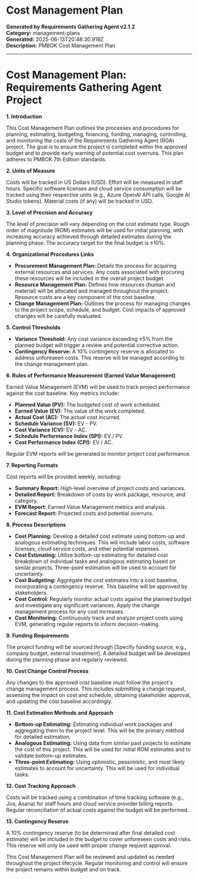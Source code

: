 # Cost Management Plan

**Generated by Requirements Gathering Agent v2.1.2**  
**Category:** management-plans  
**Generated:** 2025-06-13T20:48:30.918Z  
**Description:** PMBOK Cost Management Plan

---

# Cost Management Plan: Requirements Gathering Agent Project

**1. Introduction**

This Cost Management Plan outlines the processes and procedures for planning, estimating, budgeting, financing, funding, managing, controlling, and monitoring the costs of the Requirements Gathering Agent (RGA) project.  The goal is to ensure the project is completed within the approved budget and to provide early warning of potential cost overruns. This plan adheres to PMBOK 7th Edition standards.

**2. Units of Measure**

Costs will be tracked in US Dollars (USD).  Effort will be measured in staff hours.  Specific software licenses and cloud service consumption will be tracked using their respective units (e.g., Azure OpenAI API calls, Google AI Studio tokens).  Material costs (if any) will be tracked in USD.

**3. Level of Precision and Accuracy**

The level of precision will vary depending on the cost estimate type.  Rough order of magnitude (ROM) estimates will be used for initial planning, with increasing accuracy achieved through detailed estimates during the planning phase.  The accuracy target for the final budget is ±10%.

**4. Organizational Procedures Links**

* **Procurement Management Plan:**  Details the process for acquiring external resources and services.  Any costs associated with procuring these resources will be included in the overall project budget.
* **Resource Management Plan:** Defines how resources (human and material) will be allocated and managed throughout the project.  Resource costs are a key component of the cost baseline.
* **Change Management Plan:** Outlines the process for managing changes to the project scope, schedule, and budget. Cost impacts of approved changes will be carefully evaluated.


**5. Control Thresholds**

* **Variance Threshold:** Any cost variance exceeding ±5% from the planned budget will trigger a review and potential corrective action.
* **Contingency Reserve:** A 10% contingency reserve is allocated to address unforeseen costs.  This reserve will be managed according to the change management plan.

**6. Rules of Performance Measurement (Earned Value Management)**

Earned Value Management (EVM) will be used to track project performance against the cost baseline.  Key metrics include:

* **Planned Value (PV):** The budgeted cost of work scheduled.
* **Earned Value (EV):** The value of the work completed.
* **Actual Cost (AC):** The actual cost incurred.
* **Schedule Variance (SV):** EV - PV.
* **Cost Variance (CV):** EV - AC.
* **Schedule Performance Index (SPI):** EV / PV.
* **Cost Performance Index (CPI):** EV / AC.

Regular EVM reports will be generated to monitor project cost performance.

**7. Reporting Formats**

Cost reports will be provided weekly, including:

* **Summary Report:** High-level overview of project costs and variances.
* **Detailed Report:** Breakdown of costs by work package, resource, and category.
* **EVM Report:** Earned Value Management metrics and analysis.
* **Forecast Report:** Projected costs and potential overruns.


**8. Process Descriptions**

* **Cost Planning:**  Develop a detailed cost estimate using bottom-up and analogous estimating techniques.  This will include labor costs, software licenses, cloud service costs, and other potential expenses.
* **Cost Estimating:** Utilize bottom-up estimating for detailed cost breakdown of individual tasks and analogous estimating based on similar projects.  Three-point estimation will be used to account for uncertainty.
* **Cost Budgeting:** Aggregate the cost estimates into a cost baseline, incorporating a contingency reserve. This baseline will be approved by stakeholders.
* **Cost Control:** Regularly monitor actual costs against the planned budget and investigate any significant variances.  Apply the change management process for any cost increases.
* **Cost Monitoring:** Continuously track and analyze project costs using EVM, generating regular reports to inform decision-making.

**9. Funding Requirements**

The project funding will be sourced through [Specify funding source, e.g., company budget, external investment].  A detailed budget will be developed during the planning phase and regularly reviewed.

**10. Cost Change Control Process**

Any changes to the approved cost baseline must follow the project's change management process.  This includes submitting a change request, assessing the impact on cost and schedule, obtaining stakeholder approval, and updating the cost baseline accordingly.

**11. Cost Estimation Methods and Approach**

* **Bottom-up Estimating:**  Estimating individual work packages and aggregating them to the project level. This will be the primary method for detailed estimation.
* **Analogous Estimating:**  Using data from similar past projects to estimate the cost of this project. This will be used for initial ROM estimates and to validate bottom-up estimates.
* **Three-point Estimating:**  Using optimistic, pessimistic, and most likely estimates to account for uncertainty.  This will be used for individual tasks.

**12. Cost Tracking Approach**

Costs will be tracked using a combination of time tracking software (e.g., Jira, Asana) for staff hours and cloud service provider billing reports.  Regular reconciliation of actual costs against the budget will be performed.


**13. Contingency Reserve**

A 10% contingency reserve (to be determined after final detailed cost estimate) will be included in the budget to cover unforeseen costs and risks.  This reserve will only be used with proper change request approval.


This Cost Management Plan will be reviewed and updated as needed throughout the project lifecycle.  Regular monitoring and control will ensure the project remains within budget and on track.
